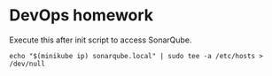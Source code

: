 # DevOps homework

Execute this after init script to access SonarQube.

```
echo "$(minikube ip) sonarqube.local" | sudo tee -a /etc/hosts > /dev/null
```
